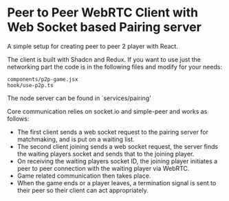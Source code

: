 # Peer to Peer WebRTC Client with Web Socket based Pairing server
A simple setup for creating peer to peer 2 player with React.

The client is built with Shadcn and Redux. If you want to use just the networking part the code is in the following files and modify for your needs:
```
components/p2p-game.jsx
hook/use-p2p.ts
```
The node server can be found in `services/pairing' 

Core communication relies on socket.io and simple-peer and works as follows:
 - The first client sends a web socket request to the pairing server for matchmaking, and is put on a waiting list.
 - The second client joining sends a web socket request, the server finds the waiting players socket and sends that to the joining player.
 - On receiving the waiting players socket ID, the joining player initiates a peer to peer connection with the waiting player via WebRTC.
 - Game related communication then takes place.
 - When the game ends or a player leaves, a termination signal is sent to their peer so their client can act appropriately.

